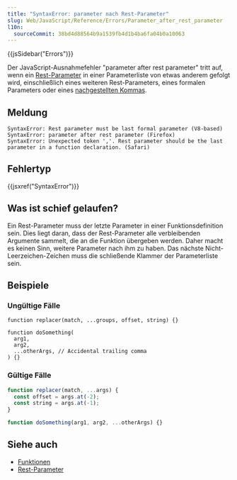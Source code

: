 ```yaml
---
title: "SyntaxError: parameter nach Rest-Parameter"
slug: Web/JavaScript/Reference/Errors/Parameter_after_rest_parameter
l10n:
  sourceCommit: 38bd4d88564b9a1539fb4d1b4ba6fa04b0a10063
---
```


{{jsSidebar("Errors")}}

Der JavaScript-Ausnahmefehler "parameter after rest parameter" tritt auf, wenn ein [Rest-Parameter](/de/docs/Web/JavaScript/Reference/Functions/rest_parameters) in einer Parameterliste von etwas anderem gefolgt wird, einschließlich eines weiteren Rest-Parameters, eines formalen Parameters oder eines [nachgestellten Kommas](/de/docs/Web/JavaScript/Reference/Trailing_commas).

## Meldung

```plain
SyntaxError: Rest parameter must be last formal parameter (V8-based)
SyntaxError: parameter after rest parameter (Firefox)
SyntaxError: Unexpected token ','. Rest parameter should be the last parameter in a function declaration. (Safari)
```

## Fehlertyp

{{jsxref("SyntaxError")}}

## Was ist schief gelaufen?

Ein Rest-Parameter muss der letzte Parameter in einer Funktionsdefinition sein. Dies liegt daran, dass der Rest-Parameter alle verbleibenden Argumente sammelt, die an die Funktion übergeben werden. Daher macht es keinen Sinn, weitere Parameter nach ihm zu haben. Das nächste Nicht-Leerzeichen-Zeichen muss die schließende Klammer der Parameterliste sein.

## Beispiele

### Ungültige Fälle

```js-nolint example-bad
function replacer(match, ...groups, offset, string) {}

function doSomething(
  arg1,
  arg2,
  ...otherArgs, // Accidental trailing comma
) {}
```

### Gültige Fälle

```js example-good
function replacer(match, ...args) {
  const offset = args.at(-2);
  const string = args.at(-1);
}

function doSomething(arg1, arg2, ...otherArgs) {}
```

## Siehe auch

- [Funktionen](/de/docs/Web/JavaScript/Reference/Functions)
- [Rest-Parameter](/de/docs/Web/JavaScript/Reference/Functions/rest_parameters)
